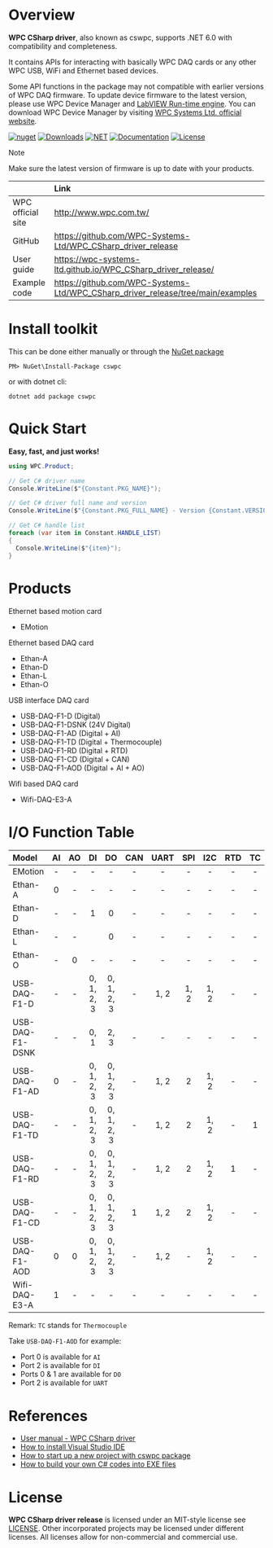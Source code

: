 # Overview

**WPC CSharp driver**, also known as cswpc, supports .NET 6.0 with compatibility and completeness.

It contains APIs for interacting with basically WPC DAQ cards or any other WPC USB, WiFi and Ethernet based devices.

Some API functions in the package may not compatible with earlier versions of WPC DAQ firmware. To update device firmware to the latest version, please use WPC Device Manager and [LabVIEW Run-time engine](https://drive.google.com/file/d/1Uj6r65KhNxvuApiqrMkZp-NWyq-Eek-k/view).
You can download WPC Device Manager by visiting [WPC Systems Ltd. official website](http://www.wpc.com.tw/36039260092584721462-daq1.html).

[![nuget](https://img.shields.io/nuget/v/cswpc)](https://www.nuget.org/packages/cswpc)
[![Downloads](https://img.shields.io/nuget/dt/cswpc?color=%20)](https://www.nuget.org/packages/cswpc)
[![NET](https://img.shields.io/badge/.NET-6.0-blue.svg)](https://dotnet.microsoft.com/en-us/)
[![Documentation](https://img.shields.io/badge/docs-website-purple.svg)](https://wpc-systems-ltd.github.io/WPC_CSharp_driver_release/)
[![License](https://img.shields.io/badge/License-MIT-yellow.svg)](https://opensource.org/licenses/MIT)

> [!Note]
> Make sure the latest version of firmware is up to date with your products. 
 
|                   |                 Link                                                            |
|:------------------|:--------------------------------------------------------------------------------|
| WPC official site | http://www.wpc.com.tw/                                                          |
| GitHub			| https://github.com/WPC-Systems-Ltd/WPC_CSharp_driver_release                    |
| User guide        | https://wpc-systems-ltd.github.io/WPC_CSharp_driver_release/                    |
| Example code      | https://github.com/WPC-Systems-Ltd/WPC_CSharp_driver_release/tree/main/examples |


# Install toolkit

This can be done either manually or through the [NuGet package](https://www.nuget.org/packages/cswpc) 
 
```
PM> NuGet\Install-Package cswpc
```

or with dotnet cli:

```
dotnet add package cswpc
```

# Quick Start

**Easy, fast, and just works!**

```csharp
using WPC.Product;

// Get C# driver name
Console.WriteLine($"{Constant.PKG_NAME}");

// Get C# driver full name and version
Console.WriteLine($"{Constant.PKG_FULL_NAME} - Version {Constant.VERSION}");

// Get C# handle list  
foreach (var item in Constant.HANDLE_LIST) 
{
  Console.WriteLine($"{item}");  
} 
```

# Products

Ethernet based motion card
- EMotion

Ethernet based DAQ card
- Ethan-A
- Ethan-D
- Ethan-L
- Ethan-O

USB interface DAQ card
- USB-DAQ-F1-D (Digital)
- USB-DAQ-F1-DSNK (24V Digital)
- USB-DAQ-F1-AD (Digital + AI)
- USB-DAQ-F1-TD (Digital + Thermocouple)
- USB-DAQ-F1-RD (Digital + RTD)
- USB-DAQ-F1-CD (Digital + CAN)
- USB-DAQ-F1-AOD (Digital + AI + AO)

Wifi based DAQ card
- Wifi-DAQ-E3-A

# I/O Function Table

| Model           | AI  | AO | DI         | DO         | CAN | UART | SPI | I2C  | RTD | TC | Motion |
|:----------------|:---:|:--:|:----------:|:----------:|:---:|:----:|:---:|:----:|:---:|:--:|:------:|
| EMotion         | -   | -  | -          | -          |-    |-     |-    |-     | -   |-   | 0      |
| Ethan-A         | 0   | -  | -          | -          |-    |-     |-    |-     | -   |-   |-       |
| Ethan-D         | -   | -  | 1          | 0          |-    |-     |-    |-     | -   |-   |-       |
| Ethan-L         | -   | -  |            | 0          |-    |-     |-    |-     | -   |-   |-       |
| Ethan-O         | -   | 0  | -          | -          |-    |-     |-    |-     | -   |-   |-       |
| USB-DAQ-F1-D    | -   | -  | 0, 1, 2, 3 | 0, 1, 2, 3 |-    |1, 2  |1, 2 | 1, 2 | -   |-   |-       |
| USB-DAQ-F1-DSNK | -   | -  | 0, 1       | 2, 3       |-    |-     |-    |-     | -   |-   |-       |
| USB-DAQ-F1-AD   | 0   | -  | 0, 1, 2, 3 | 0, 1, 2, 3 |-    |1, 2  |2    | 1, 2 | -   |-   |-       |
| USB-DAQ-F1-TD   | -   | -  | 0, 1, 2, 3 | 0, 1, 2, 3 |-    |1, 2  |2    | 1, 2 | -   |1   |-       |
| USB-DAQ-F1-RD   | -   | -  | 0, 1, 2, 3 | 0, 1, 2, 3 |-    |1, 2  |2    | 1, 2 | 1   |-   |-       |
| USB-DAQ-F1-CD   | -   | -  | 0, 1, 2, 3 | 0, 1, 2, 3 |1    |1, 2  |2    | 1, 2 | -   |-   |-       |
| USB-DAQ-F1-AOD  | 0   | 0  | 0, 1, 2, 3 | 0, 1, 2, 3 |-    |1, 2  |-    | 1, 2 | -   |-   |-       |
| Wifi-DAQ-E3-A   | 1   | -  | -          | -          |-    |-     |-    |-     | -   |-   |-       |

Remark: `TC` stands for `Thermocouple`

Take `USB-DAQ-F1-AOD` for example:
- Port 0 is available for `AI`
- Port 2 is available for `DI`
- Ports 0 & 1 are available for `DO`
- Port 2 is available for `UART`
 
# References 
- [User manual - WPC CSharp driver](https://wpc-systems-ltd.github.io/WPC_CSharp_driver_release/)
- [How to install Visual Studio IDE](https://github.com/WPC-Systems-Ltd/WPC_CSharp_driver_release/wiki/How-to-install-Visual-Studio-IDE)
- [How to start up a new project with cswpc package](https://github.com/WPC-Systems-Ltd/WPC_CSharp_driver_release/wiki/How-to-start-up-a-new-project-with-cswpc-package)
- [How to build your own C# codes into EXE files](https://github.com/WPC-Systems-Ltd/WPC_CSharp_driver_release/wiki/How-to-build-your-own-C%23-codes-into-EXE-files)
 
# License

**WPC CSharp driver release** is licensed under an MIT-style license see
[LICENSE](https://github.com/WPC-Systems-Ltd/WPC_CSharp_driver_release/blob/main/LICENSE). Other incorporated projects may be licensed under different licenses.
All licenses allow for non-commercial and commercial use.
